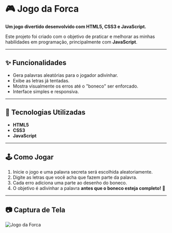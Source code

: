 # 🎮 Jogo da Forca  

**Um jogo divertido desenvolvido com HTML5, CSS3 e JavaScript.**  

Este projeto foi criado com o objetivo de praticar e melhorar as minhas habilidades em programação, principalmente com **JavaScript**.  

---

## ✨ Funcionalidades  
- Gera palavras aleatórias para o jogador adivinhar.  
- Exibe as letras já tentadas.  
- Mostra visualmente os erros até o "boneco" ser enforcado.  
- Interface simples e responsiva.  

---

## 🚀 Tecnologias Utilizadas  
- **HTML5**  
- **CSS3**  
- **JavaScript**  

---

## 🕹️ Como Jogar  
1. Inicie o jogo e uma palavra secreta será escolhida aleatoriamente.  
2. Digite as letras que você acha que fazem parte da palavra.  
3. Cada erro adiciona uma parte ao desenho do boneco.  
4. O objetivo é adivinhar a palavra **antes que o boneco esteja completo!** 🎯  

---

## 📷 Captura de Tela  
![Jogo da Forca](./img/jogo.png)



